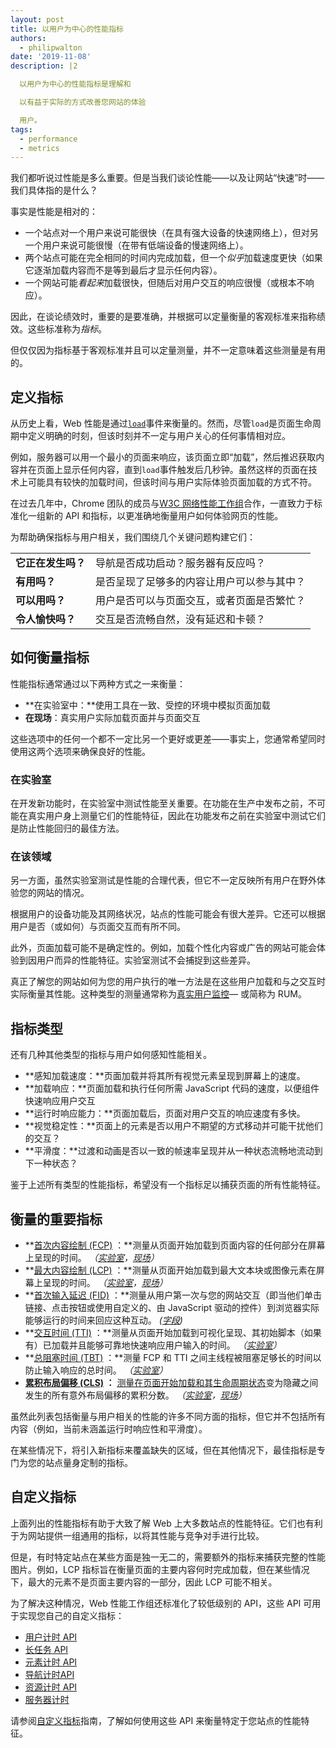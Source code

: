 ```yaml
---
layout: post
title: 以用户为中心的性能指标
authors:
  - philipwalton
date: '2019-11-08'
description: |2

  以用户为中心的性能指标是理解和

  以有益于实际的方式改善您网站的体验

  用户。
tags:
  - performance
  - metrics
---
```


我们都听说过性能是多么重要。但是当我们谈论性能——以及让网站“快速”时——我们具体指的是什么？

事实是性能是相对的：

- 一个站点对一个用户来说可能很快（在具有强大设备的快速网络上），但对另一个用户来说可能很慢（在带有低端设备的慢速网络上）。
- 两个站点可能在完全相同的时间内完成加载，但一个*似乎*加载速度更快（如果它逐渐加载内容而不是等到最后才显示任何内容）。
- 一个网站可能*看起来*加载很快，但随后对用户交互的响应很慢（或根本不响应）。

因此，在谈论绩效时，重要的是要准确，并根据可以定量衡量的客观标准来指称绩效。这些标准称为*指标*。

但仅仅因为指标基于客观标准并且可以定量测量，并不一定意味着这些测量是有用的。

## 定义指标

从历史上看，Web 性能是通过<code>[load](https://developer.mozilla.org/en-US/docs/Web/API/Window/load_event)</code>事件来衡量的。然而，尽管<code>load</code>是页面生命周期中定义明确的时刻，但该时刻并不一定与用户关心的任何事情相对应。

例如，服务器可以用一个最小的页面来响应，该页面立即“加载”，然后推迟获取内容并在页面上显示任何内容，直到`load`事件触发后几秒钟。虽然这样的页面在技术上可能具有较快的加载时间，但该时间与用户实际体验页面加载的方式不符。

在过去几年中，Chrome 团队的成员与[W3C 网络性能工作组](https://www.w3.org/webperf/)合作，一直致力于标准化一组新的 API 和指标，以更准确地衡量用户如何体验网页的性能。

为帮助确保指标与用户相关，我们围绕几个关键问题构建它们：

<table id="questions">
  <tr>
    <td><strong>它正在发生吗？</strong></td>
    <td>导航是否成功启动？服务器有反应吗？</td>
  </tr>
  <tr>
    <td><strong>有用吗？</strong></td>
    <td>是否呈现了足够多的内容让用户可以参与其中？</td>
  </tr>
  <tr>
    <td><strong>可以用吗？</strong></td>
    <td>用户是否可以与页面交互，或者页面是否繁忙？</td>
  </tr>
  <tr>
    <td><strong>令人愉快吗？</strong></td>
    <td>交互是否流畅自然，没有延迟和卡顿？</td>
  </tr>
</table>

## 如何衡量指标

性能指标通常通过以下两种方式之一来衡量：

- **在实验室中：**使用工具在一致、受控的环境中模拟页面加载
- **在现场**：真实用户实际加载页面并与页面交互

这些选项中的任何一个都不一定比另一个更好或更差——事实上，您通常希望同时使用这两个选项来确保良好的性能。

### 在实验室

在开发新功能时，在实验室中测试性能至关重要。在功能在生产中发布之前，不可能在真实用户身上测量它们的性能特征，因此在功能发布之前在实验室中测试它们是防止性能回归的最佳方法。

### 在该领域

另一方面，虽然实验室测试是性能的合理代表，但它不一定反映所有用户在野外体验您的网站的情况。

根据用户的设备功能及其网络状况，站点的性能可能会有很大差异。它还可以根据用户是否（或如何）与页面交互而有所不同。

此外，页面加载可能不是确定性的。例如，加载个性化内容或广告的网站可能会体验到因用户而异的性能特征。实验室测试不会捕捉到这些差异。

真正了解您的网站如何为您的用户执行的唯一方法是在这些用户加载和与之交互时实际衡量其性能。这种类型的测量通常称为[真实用户监控](https://en.wikipedia.org/wiki/Real_user_monitoring)— 或简称为 RUM。

## 指标类型

还有几种其他类型的指标与用户如何感知性能相关。

- **感知加载速度：**页面加载并将其所有视觉元素呈现到屏幕上的速度。
- **加载响应：**页面加载和执行任何所需 JavaScript 代码的速度，以便组件快速响应用户交互
- **运行时响应能力：**页面加载后，页面对用户交互的响应速度有多快。
- **视觉稳定性：**页面上的元素是否以用户不期望的方式移动并可能干扰他们的交互？
- **平滑度：**过渡和动画是否以一致的帧速率呈现并从一种状态流畅地流动到下一种状态？

鉴于上述所有类型的性能指标，希望没有一个指标足以捕获页面的所有性能特征。

## 衡量的重要指标

- **[首次内容绘制 (FCP)](/fcp/) ：**测量从页面开始加载到页面内容的任何部分在屏幕上呈现的时间。 *（[实验室](#in-the-lab)，[现场](#in-the-field)）*
- **[最大内容绘制 (LCP)](/lcp/) ：**测量从页面开始加载到最大文本块或图像元素在屏幕上呈现的时间。 *（[实验室](#in-the-lab)，[现场](#in-the-field)）*
- **[首次输入延迟 (FID)](/fid/) ：**测量从用户第一次与您的网站交互（即当他们单击链接、点击按钮或使用自定义的、由 JavaScript 驱动的控件）到浏览器实际能够运行的时间来回应这种互动。 *([字段](#in-the-field))*
- **[交互时间 (TTI)](/tti/) ：**测量从页面开始加载到可视化呈现、其初始脚本（如果有）已加载并且能够可靠地快速响应用户输入的时间。 *（[实验室](#in-the-lab)）*
- **[总阻塞时间 (TBT)](/tbt/) ：**测量 FCP 和 TTI 之间主线程被阻塞足够长的时间以防止输入响应的总时间。 *（[实验室](#in-the-lab)）*
- **[累积布局偏移 (CLS)](/cls/) ：** [测量在页面开始加载和其生命周期状态](https://developers.google.com/web/updates/2018/07/page-lifecycle-api)变为隐藏之间发生的所有意外布局偏移的累积分数。 *（[实验室](#in-the-lab)，[现场](#in-the-field)）*

虽然此列表包括衡量与用户相关的性能的许多不同方面的指标，但它并不包括所有内容（例如，当前未涵盖运行时响应性和平滑度）。

在某些情况下，将引入新指标来覆盖缺失的区域，但在其他情况下，最佳指标是专门为您的站点量身定制的指标。

## 自定义指标

上面列出的性能指标有助于大致了解 Web 上大多数站点的性能特征。它们也有利于为网站提供一组通用的指标，以将其性能与竞争对手进行比较。

但是，有时特定站点在某些方面是独一无二的，需要额外的指标来捕获完整的性能图片。例如，LCP 指标旨在衡量页面的主要内容何时完成加载，但在某些情况下，最大的元素不是页面主要内容的一部分，因此 LCP 可能不相关。

为了解决这种情况，Web 性能工作组还标准化了较低级别的 API，这些 API 可用于实现您自己的自定义指标：

- [用户计时 API](https://w3c.github.io/user-timing/)
- [长任务 API](https://w3c.github.io/longtasks/)
- [元素计时 API](https://wicg.github.io/element-timing/)
- [导航计时API](https://w3c.github.io/navigation-timing/)
- [资源计时 API](https://w3c.github.io/resource-timing/)
- [服务器计时](https://w3c.github.io/server-timing/)

请参阅[自定义指标](/custom-metrics/)指南，了解如何使用这些 API 来衡量特定于您站点的性能特征。
